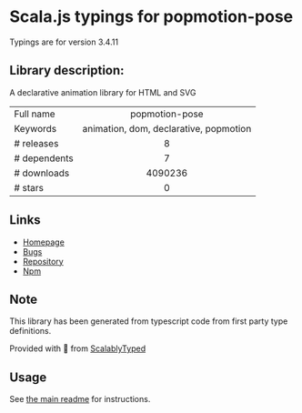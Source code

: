 
# Scala.js typings for popmotion-pose

Typings are for version 3.4.11

## Library description:
A declarative animation library for HTML and SVG

|                    |                 |
| ------------------ | :-------------: |
| Full name          | popmotion-pose |
| Keywords           | animation, dom, declarative, popmotion |
| # releases         | 8 |
| # dependents       | 7 |
| # downloads        | 4090236 |
| # stars            | 0 |

## Links
- [Homepage](https://github.com/Popmotion/popmotion#readme)
- [Bugs](https://github.com/Popmotion/popmotion/issues)
- [Repository](https://github.com/Popmotion/popmotion)
- [Npm](https://www.npmjs.com/package/popmotion-pose)
    


## Note
This library has been generated from typescript code from first party type definitions.

Provided with :purple_heart: from [ScalablyTyped](https://github.com/oyvindberg/ScalablyTyped)

## Usage
See [the main readme](../../readme.md) for instructions.


